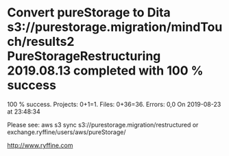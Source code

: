 # Convert pureStorage to Dita s3://purestorage.migration/mindTouch/results2 PureStorageRestructuring 2019.08.13 completed with 100 % success

100 % success. Projects: 0+1=1.  Files: 0+36=36. Errors: 0,0  On 2019-08-23 at 23:48:34



Please see: aws s3 sync s3://purestorage.migration/restructured or exchange.ryffine/users/aws/pureStorage/

http://www.ryffine.com
